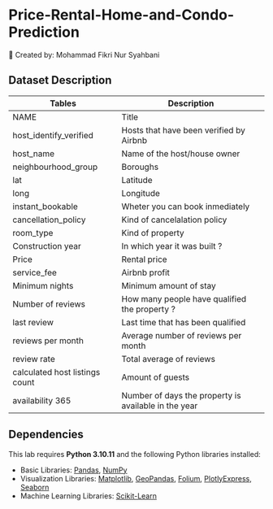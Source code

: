 # Price-Rental-Home-and-Condo-Prediction
📁 Created by: Mohammad Fikri Nur Syahbani
## Dataset Description
| Tables | Description |
| --- | --- |
| NAME | Title |
| host_identify_verified | Hosts that have been verified by Airbnb |
| host_name | Name of the host/house owner |
| neighbourhood_group | Boroughs |
| lat | Latitude |
| long | Longitude |
| instant_bookable | Wheter you can book inmediately |
| cancellation_policy | Kind of cancelalation policy |
| room_type | Kind of property |
| Construction year | In which year it was built ? |
| Price | Rental price |
| service_fee | Airbnb profit |
| Minimum nights | Minimum amount of stay |
| Number of reviews | How many people have qualified the property ? |
| last review | Last time that has been qualified |
| reviews per month | Average number of reviews per month |
| review rate | Total average of reviews |
| calculated host listings count | Amount of guests |
| availability 365 | Number of days the property is available in the year |

## Dependencies
This lab requires **Python 3.10.11** and the following Python libraries installed:
* Basic Libraries: [Pandas](https://pandas.pydata.org), [NumPy](http://www.numpy.org)
* Visualization Libraries: [Matplotlib](http://matplotlib.org), [GeoPandas](https://geopandas.org), [Folium](https://python-visualization.github.io/folium/), [PlotlyExpress](https://plotly.com/python/plotly-express), [Seaborn](https://seaborn.pydata.org)
* Machine Learning Libraries: [Scikit-Learn](https://scikit-learn.org)
